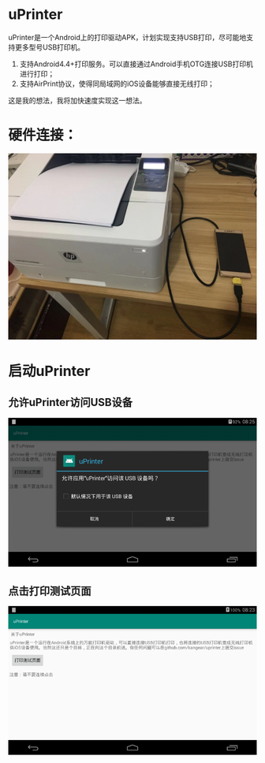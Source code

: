 # uPrinter
uPrinter是一个Android上的打印驱动APK，计划实现支持USB打印，尽可能地支持更多型号USB打印机。
1. 支持Android4.4+打印服务。可以直接通过Android手机OTG连接USB打印机进行打印；
2. 支持AirPrint协议，使得同局域网的iOS设备能够直接无线打印；

这是我的想法，我将加快速度实现这一想法。


# 硬件连接：
![Screenshot](image/hardware_connect.jpg)

# 启动uPrinter
## 允许uPrinter访问USB设备
![Screenshot](image/allow_usb.png)

## 点击打印测试页面
![Screenshot](image/ui.png)
